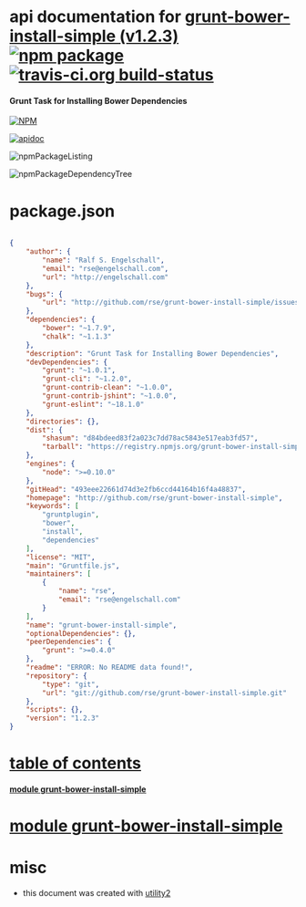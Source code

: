 # api documentation for  [grunt-bower-install-simple (v1.2.3)](http://github.com/rse/grunt-bower-install-simple)  [![npm package](https://img.shields.io/npm/v/npmdoc-grunt-bower-install-simple.svg?style=flat-square)](https://www.npmjs.org/package/npmdoc-grunt-bower-install-simple) [![travis-ci.org build-status](https://api.travis-ci.org/npmdoc/node-npmdoc-grunt-bower-install-simple.svg)](https://travis-ci.org/npmdoc/node-npmdoc-grunt-bower-install-simple)
#### Grunt Task for Installing Bower Dependencies

[![NPM](https://nodei.co/npm/grunt-bower-install-simple.png?downloads=true)](https://www.npmjs.com/package/grunt-bower-install-simple)

[![apidoc](https://npmdoc.github.io/node-npmdoc-grunt-bower-install-simple/build/screenCapture.buildNpmdoc.browser._2Fhome_2Ftravis_2Fbuild_2Fnpmdoc_2Fnode-npmdoc-grunt-bower-install-simple_2Ftmp_2Fbuild_2Fapidoc.html.png)](https://npmdoc.github.io/node-npmdoc-grunt-bower-install-simple/build/apidoc.html)

![npmPackageListing](https://npmdoc.github.io/node-npmdoc-grunt-bower-install-simple/build/screenCapture.npmPackageListing.svg)

![npmPackageDependencyTree](https://npmdoc.github.io/node-npmdoc-grunt-bower-install-simple/build/screenCapture.npmPackageDependencyTree.svg)



# package.json

```json

{
    "author": {
        "name": "Ralf S. Engelschall",
        "email": "rse@engelschall.com",
        "url": "http://engelschall.com"
    },
    "bugs": {
        "url": "http://github.com/rse/grunt-bower-install-simple/issues"
    },
    "dependencies": {
        "bower": "~1.7.9",
        "chalk": "~1.1.3"
    },
    "description": "Grunt Task for Installing Bower Dependencies",
    "devDependencies": {
        "grunt": "~1.0.1",
        "grunt-cli": "~1.2.0",
        "grunt-contrib-clean": "~1.0.0",
        "grunt-contrib-jshint": "~1.0.0",
        "grunt-eslint": "~18.1.0"
    },
    "directories": {},
    "dist": {
        "shasum": "d84bdeed83f2a023c7dd78ac5843e517eab3fd57",
        "tarball": "https://registry.npmjs.org/grunt-bower-install-simple/-/grunt-bower-install-simple-1.2.3.tgz"
    },
    "engines": {
        "node": ">=0.10.0"
    },
    "gitHead": "493eee22661d74d3e2fb6ccd44164b16f4a48837",
    "homepage": "http://github.com/rse/grunt-bower-install-simple",
    "keywords": [
        "gruntplugin",
        "bower",
        "install",
        "dependencies"
    ],
    "license": "MIT",
    "main": "Gruntfile.js",
    "maintainers": [
        {
            "name": "rse",
            "email": "rse@engelschall.com"
        }
    ],
    "name": "grunt-bower-install-simple",
    "optionalDependencies": {},
    "peerDependencies": {
        "grunt": ">=0.4.0"
    },
    "readme": "ERROR: No README data found!",
    "repository": {
        "type": "git",
        "url": "git://github.com/rse/grunt-bower-install-simple.git"
    },
    "scripts": {},
    "version": "1.2.3"
}
```



# <a name="apidoc.tableOfContents"></a>[table of contents](#apidoc.tableOfContents)

#### [module grunt-bower-install-simple](#apidoc.module.grunt-bower-install-simple)



# <a name="apidoc.module.grunt-bower-install-simple"></a>[module grunt-bower-install-simple](#apidoc.module.grunt-bower-install-simple)



# misc
- this document was created with [utility2](https://github.com/kaizhu256/node-utility2)
